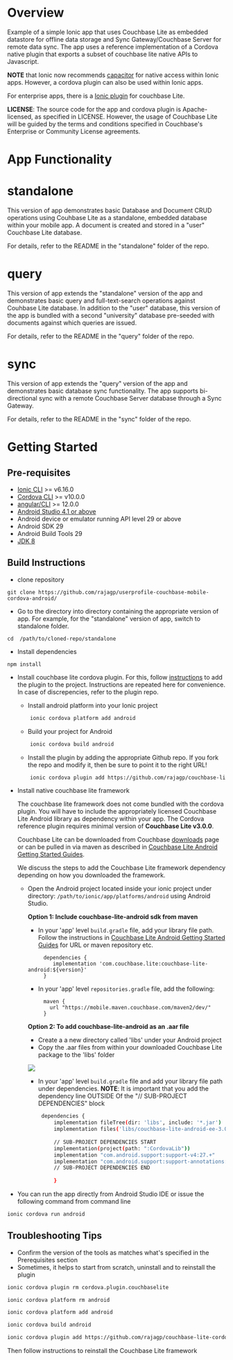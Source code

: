 # Overview
Example of a simple Ionic app that uses Couchbase Lite as embedded datastore for offline data storage and Sync Gateway/Couchbase Server for remote data sync.
The app uses a reference implementation of a Cordova native plugin that exports a subset of couchbase lite native APIs to Javascript.

**NOTE** that Ionic now recommends [capacitor](https://capacitorjs.com) for native access within Ionic apps. However, a cordova plugin can also be used within Ionic apps. 

For enterprise apps, there is a [Ionic plugin](https://ionic.io/integrations/couchbase-lite) for couchbase Lite.

**LICENSE**: The source code for the app and cordova plugin is Apache-licensed, as specified in LICENSE. However, the usage of Couchbase Lite will be guided by the terms and conditions specified in Couchbase's Enterprise or Community License agreements.

# App Functionality

# standalone
This version of app demonstrates basic Database and Document CRUD operations using Couhbase Lite as a standalone, embedded database within your mobile app. A document is created and stored in a "user" Couchbase Lite database.

For details, refer to the README in the "standalone" folder of the repo. 

# query
This version of app extends the "standalone" version of the app and demonstrates basic query and full-text-search operations against Couhbase Lite database. In addition to the "user" database, this version of the app is bundled with a second "university" database pre-seeded with documents against which queries are issued.

For details, refer to the README in the "query" folder of the repo.

# sync
This version of app extends the "query" version of the app and demonstrates basic database sync functionality. The app supports bi-directional sync with a remote Couchbase Server database through a Sync Gateway.

For details, refer to the README in the "sync" folder of the repo.

# Getting Started

## Pre-requisites
* [Ionic CLI](https://ionicframework.com/docs/cli) >= v6.16.0
* [Cordova CLI](https://github.com/apache/cordova-cli) >= v10.0.0
* [angular/CLI](https://angular.io/cli) >= 12.0.0
* [Android Studio 4.1 or above](https://developer.android.com/studio)
* Android device or emulator running API level 29 or above
* Android SDK 29
* Android Build Tools 29
* [JDK 8](https://www.oracle.com/technetwork/java/javase/downloads/jdk8-downloads-2133151.html)

## Build Instructions

* clone repository
```
git clone https://github.com/rajagp/userprofile-couchbase-mobile-cordova-android/
```
* Go to the directory into directory containing the appropriate version of app. For example, for the "standalone" version of app, switch to standalone folder.
```
cd  /path/to/cloned-repo/standalone

```
* Install dependencies 
 
 ```
 npm install
 ```
 
*  Install couchbase lite cordova plugin. For this, follow [instructions](https://github.com/rajagp/couchbase-lite-cordova-plugin-android) to add the plugin to the project. Instructions are repeated here  for convenience. In case of discrepencies, refer to the plugin repo.
 
    *  Install android platform into your Ionic project 

    ```bash
        ionic cordova platform add android
    ```
    * Build your project for Android

    ```bash
        ionic cordova build android
    ```
    * Install the plugin by adding the appropriate Github repo. If you fork the repo and modify it, then be sure to point it to the right URL!

    ```bash
        ionic cordova plugin add https://github.com/rajagp/couchbase-lite-cordova-plugin-android.git
    ```
* Install native couchbase lite framework

    The couchbase lite framework does not come bundled with the cordova plugin. You will have to include the appropriately licensed Couchbase Lite Android library as dependency within your app. The Cordova reference plugin requires minimal version of **Couchbase Lite v3.0.0**. 
    
    Couchbase Lite can be downloaded from Couchbase [downloads](https://www.couchbase.com/downloads) page or can be pulled in via maven as described in [Couchbase Lite Android Getting Started Guides](https://docs.couchbase.com/couchbase-lite/current/android/gs-install.html).
    
    We discuss the steps to add the Couchbase Lite framework dependency depending on how you downloaded the framework. 
    
    * Open the Android project located inside your ionic project under directory: `/path/to/ionic/app/platforms/android` using Android Studio.
    
       
    
       **Option 1: Include couchbase-lite-android sdk from maven**
    
        * In your 'app' level `build.gradle` file, add your library file path. Follow the instructions in [Couchbase Lite Android Getting Started Guides](https://docs.couchbase.com/couchbase-lite/current/android/gs-install.html) for URL or maven repository etc.
        ```
             dependencies {
                implementation 'com.couchbase.lite:couchbase-lite-android:${version}'
             }
        ```
        * In your 'app' level `repositories.gradle` file, add the following:
        ```
             maven {
               url "https://mobile.maven.couchbase.com/maven2/dev/"
             }
        ```

        **Option 2: To add couchbase-lite-android as an .aar file**
    
        * Create a a new directory called 'libs' under your Android project
        * Copy the .aar files from within your downloaded Couchbase Lite package to the 'libs' folder 
    
        ![](https://blog.couchbase.com/wp-content/uploads/2021/08/adding-couchbase-lite-aar-files.png)
    
        * In your 'app' level `build.gradle` file and add your library file path under dependencies. 
        **NOTE**: It is important that you add the dependency line OUTSIDE Of the "// SUB-PROJECT DEPENDENCIES" block
    
           ```bash
            dependencies {
                implementation fileTree(dir: 'libs', include: '*.jar')
                implementation files('libs/couchbase-lite-android-ee-3.0.0.aar', 'libs/okhttp-3.14.7.jar','libs/okio-1.17.2.jar')
               
                // SUB-PROJECT DEPENDENCIES START
                implementation(project(path: ":CordovaLib"))
                implementation "com.android.support:support-v4:27.+"
                implementation "com.android.support:support-annotations:27.+"
                // SUB-PROJECT DEPENDENCIES END
        
                }
            ```
 * You can run the app directly from Android Studio IDE or issue the following command from command line
 
 ```bash
 ionic cordova run android
 ```
## Troubleshooting Tips

* Confirm the version of the tools as matches what's specified in the Prerequisites section
* Sometimes, it helps to start from scratch, uninstall and to reinstall the plugin

```bash
ionic cordova plugin rm cordova.plugin.couchbaselite

ionic cordova platform rm android

ionic cordova platform add android

ionic cordova build android

ionic cordova plugin add https://github.com/rajagp/couchbase-lite-cordova-plugin-android.git


```
Then follow instructions to reinstall the Couchbase Lite framework
